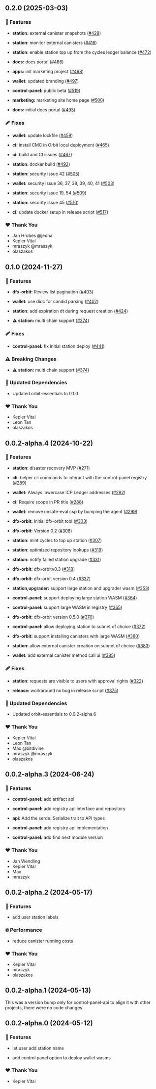 ## 0.2.0 (2025-03-03)


### 🚀 Features

- **station:** external canister snapshots ([#429](https://github.com/dfinity/orbit/pull/429))

- **station:** monitor external canisters ([#416](https://github.com/dfinity/orbit/pull/416))

- **station:** enable station top up from the cycles ledger balance ([#472](https://github.com/dfinity/orbit/pull/472))

- **docs:** docs portal ([#486](https://github.com/dfinity/orbit/pull/486))

- **apps:** init marketing project ([#498](https://github.com/dfinity/orbit/pull/498))

- **wallet:** updated branding ([#497](https://github.com/dfinity/orbit/pull/497))

- **control-panel:** public beta ([#519](https://github.com/dfinity/orbit/pull/519))

- **marketing:** marketing site home page ([#500](https://github.com/dfinity/orbit/pull/500))

- **docs:** initial docs portal ([#493](https://github.com/dfinity/orbit/pull/493))


### 🩹 Fixes

- **wallet:** update lockfile ([#459](https://github.com/dfinity/orbit/pull/459))

- **ci:** install CMC in Orbit local deployment ([#465](https://github.com/dfinity/orbit/pull/465))

- **ci:** build and CI issues ([#467](https://github.com/dfinity/orbit/pull/467))

- **station:** docker build ([#492](https://github.com/dfinity/orbit/pull/492))

- **station:** security issue 42 ([#505](https://github.com/dfinity/orbit/pull/505))

- **wallet:** security issue 36, 37, 38, 39, 40, 41 ([#503](https://github.com/dfinity/orbit/pull/503))

- **station:** security issue 19, 54 ([#509](https://github.com/dfinity/orbit/pull/509))

- **station:** security issue 45 ([#510](https://github.com/dfinity/orbit/pull/510))

- **ci:** update docker setup in release script ([#517](https://github.com/dfinity/orbit/pull/517))


### ❤️  Thank You

- Jan Hrubes @jedna
- Kepler Vital
- mraszyk @mraszyk
- olaszakos

## 0.1.0 (2024-11-27)


### 🚀 Features

- **dfx-orbit:** Review list pagination ([#403](https://github.com/dfinity/orbit/pull/403))

- **wallet:** use didc for candid parsing ([#402](https://github.com/dfinity/orbit/pull/402))

- **station:** add expiration dt during request creation ([#424](https://github.com/dfinity/orbit/pull/424))

- ⚠️  **station:** multi chain support ([#374](https://github.com/dfinity/orbit/pull/374))


### 🩹 Fixes

- **control-panel:** fix initial station deploy ([#441](https://github.com/dfinity/orbit/pull/441))


### ⚠️  Breaking Changes

- ⚠️  **station:** multi chain support ([#374](https://github.com/dfinity/orbit/pull/374))

### 🧱 Updated Dependencies

- Updated orbit-essentials to 0.1.0


### ❤️  Thank You

- Kepler Vital
- Leon Tan
- olaszakos

## 0.0.2-alpha.4 (2024-10-22)


### 🚀 Features

- **station:** disaster recovery MVP ([#271](https://github.com/dfinity/orbit/pull/271))

- **cli:** helper cli commands to interact with the control-panel registry ([#289](https://github.com/dfinity/orbit/pull/289))

- **wallet:** Always lowercase ICP Ledger addresses ([#292](https://github.com/dfinity/orbit/pull/292))

- **ci:** Require scope in PR title ([#288](https://github.com/dfinity/orbit/pull/288))

- **wallet:** remove unsafe-eval csp by bumping the agent ([#299](https://github.com/dfinity/orbit/pull/299))

- **dfx-orbit:** Initial dfx-orbit tool ([#303](https://github.com/dfinity/orbit/pull/303))

- **dfx-orbit:** Version 0.2 ([#308](https://github.com/dfinity/orbit/pull/308))

- **station:** mint cycles to top up station ([#307](https://github.com/dfinity/orbit/pull/307))

- **station:** optimized repository lookups ([#319](https://github.com/dfinity/orbit/pull/319))

- **station:** notify failed station upgrade ([#331](https://github.com/dfinity/orbit/pull/331))

- **dfx-orbit:** dfx-orbitv0.3 ([#318](https://github.com/dfinity/orbit/pull/318))

- **dfx-orbit:** dfx-orbit version 0.4 ([#337](https://github.com/dfinity/orbit/pull/337))

- **station,upgrader:** support large station and upgrader wasm ([#353](https://github.com/dfinity/orbit/pull/353))

- **control-panel:** support deploying large station WASM ([#364](https://github.com/dfinity/orbit/pull/364))

- **control-panel:** support large WASM in registry ([#365](https://github.com/dfinity/orbit/pull/365))

- **dfx-orbit:** dfx-orbit version 0.5.0 ([#370](https://github.com/dfinity/orbit/pull/370))

- **control-panel:** allow deploying station to subnet of choice ([#372](https://github.com/dfinity/orbit/pull/372))

- **dfx-orbit:** support installing canisters with large WASM ([#380](https://github.com/dfinity/orbit/pull/380))

- **station:** allow external canister creation on subnet of choice ([#383](https://github.com/dfinity/orbit/pull/383))

- **wallet:** add external canister method call ui ([#385](https://github.com/dfinity/orbit/pull/385))


### 🩹 Fixes

- **station:** requests are visible to users with approval rights ([#322](https://github.com/dfinity/orbit/pull/322))

- **release:** workaround nx bug in release script ([#375](https://github.com/dfinity/orbit/pull/375))


### 🧱 Updated Dependencies

- Updated orbit-essentials to 0.0.2-alpha.6


### ❤️  Thank You

- Kepler Vital
- Leon Tan
- Max @bitdivine
- mraszyk @mraszyk
- olaszakos

## 0.0.2-alpha.3 (2024-06-24)


### 🚀 Features

- **control-panel:** add artifact api

- **control-panel:** add registry api interface and repository

- **api:** Add the serde::Serialize trait to API types

- **control-panel:** add registry api implementation

- **control-panel:** add find next module version


### ❤️  Thank You

- Jan Wendling
- Kepler Vital
- Max
- mraszyk

## 0.0.2-alpha.2 (2024-05-17)


### 🚀 Features

- add user station labels


### 🔥 Performance

- reduce canister running costs


### ❤️  Thank You

- Kepler Vital
- mraszyk
- olaszakos

## 0.0.2-alpha.1 (2024-05-13)

This was a version bump only for control-panel-api to align it with other projects, there were no code changes.

## 0.0.2-alpha.0 (2024-05-12)


### 🚀 Features

- let user add station name

- add control panel option to deploy wallet wasms


### ❤️  Thank You

- Kepler Vital